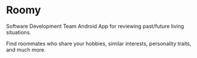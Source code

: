 # Roomy
Software Development Team Android App for reviewing past/future living situations.

Find roommates who share your hobbies, similar interests, personality traits, and much more.


